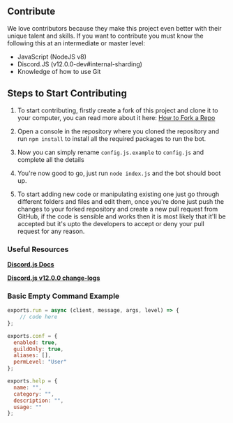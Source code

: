 ## Contribute
We love contributors because they make this project even better with their unique talent and skills. If you want to contribute you must know the following this at an intermediate or master level:

- JavaScript (NodeJS v8)
- Discord.JS (v12.0.0-dev#internal-sharding)
- Knowledge of how to use Git

## Steps to Start Contributing
1. To start contributing, firstly create a fork of this project and clone it to your computer, you can read more about it here: [How to Fork a Repo](https://help.github.com/articles/fork-a-repo/)

2. Open a console in the repository where you cloned the repository and run `npm install` to install all the required packages to run the bot.

3. Now you can simply rename `config.js.example` to `config.js` and complete all the details

4. You're now good to go, just run `node index.js` and the bot should boot up.

6. To start adding new code or manipulating existing one just go through different folders and files and edit them, once you're done just push the changes to your forked repository and create a new pull request from GitHub, if the code is sensible and works then it is most likely that it'll be accepted but it's upto the developers to accept or deny your pull request for any reason.

### Useful Resources
[**Discord.js Docs**](https://discord.js.org/#/docs/main/internal-sharding/general/welcome)

[**Discord.js v12.0.0 change-logs**](https://cdn.discordapp.com/attachments/223867697312694272/472138629184225300/screencapture-github-discordjs-discord-js-releases-2018-07-26-16_25_23.png)

### Basic Empty Command Example
```js
exports.run = async (client, message, args, level) => { 
    // code here
};

exports.conf = {
  enabled: true,
  guildOnly: true,
  aliases: [],
  permLevel: "User"
};

exports.help = {
  name: "",
  category: "",
  description: "",
  usage: ""
};
```
